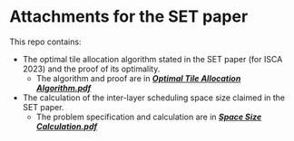 # Attachments for the SET paper
This repo contains:
- The optimal tile allocation algorithm stated in the SET paper (for ISCA 2023) and the proof of its optimality.
	- The algorithm and proof are in ***[Optimal Tile Allocation Algorithm.pdf](./Optimal_Tile_Allocation_Algorithm.pdf)***
- The calculation of the inter-layer scheduling space size claimed in the SET paper.
	- The problem specification and calculation are in ***[Space Size Calculation.pdf](./Space_Size_Calculation.pdf)***